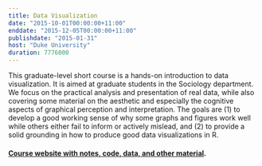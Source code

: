 ```yaml
---
title: Data Visualization 
date: "2015-10-01T00:00:00+11:00"
enddate: "2015-12-05T00:00:00+11:00"
publishdate: "2015-01-31"
host: "Duke University"
duration: 7776000
---
```


This graduate-level short course is a hands-on introduction to data visualization. It is aimed at graduate students in the Sociology department. We focus on the practical analysis and presentation of real data, while also covering some material on the aesthetic and especially the cognitive aspects of graphical perception and interpretation. The goals are (1) to develop a good working sense of why some graphs and figures work well while others either fail to inform or actively mislead, and (2) to provide a solid grounding in how to produce good data visualizations in R.

#### <a href="http://vissoc.co/">Course website with notes, code, data, and other material</a>.
